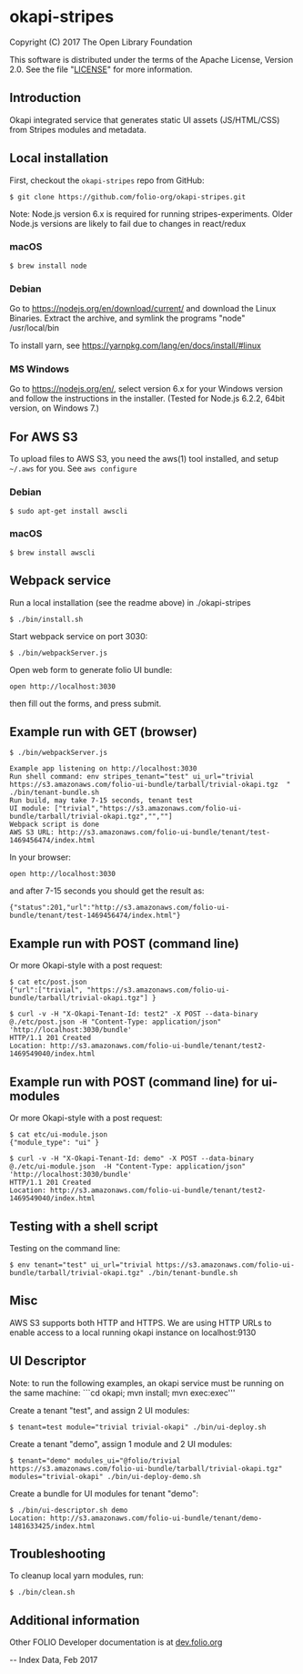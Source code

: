 # okapi-stripes

Copyright (C) 2017 The Open Library Foundation

This software is distributed under the terms of the Apache License,
Version 2.0. See the file "[LICENSE](LICENSE)" for more information.

## Introduction

Okapi integrated service that generates static UI assets (JS/HTML/CSS) from Stripes modules and metadata.

## Local installation

First, checkout the ```okapi-stripes``` repo from GitHub:

```
$ git clone https://github.com/folio-org/okapi-stripes.git
```

Note: Node.js version 6.x is required for running stripes-experiments. Older Node.js 
versions are likely to fail due to changes in react/redux


### macOS

```
$ brew install node
```

### Debian

Go to https://nodejs.org/en/download/current/ and download the Linux Binaries. Extract the
archive, and symlink the programs "node" /usr/local/bin

To install yarn, see https://yarnpkg.com/lang/en/docs/install/#linux

### MS Windows

Go to https://nodejs.org/en/, select version 6.x for your Windows version and follow 
the instructions in the installer. (Tested for Node.js 6.2.2, 64bit version, on Windows 7.)  

## For AWS S3

To upload files to AWS S3, you need the aws(1) tool installed, and setup `~/.aws`
for you. See `aws configure`

### Debian

```
$ sudo apt-get install awscli
```

### macOS

```
$ brew install awscli
```

## Webpack service

Run a local installation (see the readme above) in ./okapi-stripes

```
$ ./bin/install.sh
```

Start webpack service on port 3030:

```
$ ./bin/webpackServer.js 
```

Open web form to generate folio UI bundle:

```
open http://localhost:3030
```

then fill out the forms, and press submit.

## Example run with GET (browser)

```
$ ./bin/webpackServer.js
```

```
Example app listening on http://localhost:3030
Run shell command: env stripes_tenant="test" ui_url="trivial https://s3.amazonaws.com/folio-ui-bundle/tarball/trivial-okapi.tgz  " ./bin/tenant-bundle.sh
Run build, may take 7-15 seconds, tenant test
UI module: ["trivial","https://s3.amazonaws.com/folio-ui-bundle/tarball/trivial-okapi.tgz","",""]
Webpack script is done
AWS S3 URL: http://s3.amazonaws.com/folio-ui-bundle/tenant/test-1469456474/index.html
```

In your browser:

```
open http://localhost:3030
```

and after 7-15 seconds you should get the result as:

```
{"status":201,"url":"http://s3.amazonaws.com/folio-ui-bundle/tenant/test-1469456474/index.html"}
```

## Example run with POST (command line)

Or more Okapi-style with a post request:

```
$ cat etc/post.json
{"url":["trivial", "https://s3.amazonaws.com/folio-ui-bundle/tarball/trivial-okapi.tgz"] }
```
    
```
$ curl -v -H "X-Okapi-Tenant-Id: test2" -X POST --data-binary @./etc/post.json -H "Content-Type: application/json" 'http://localhost:3030/bundle'
HTTP/1.1 201 Created
Location: http://s3.amazonaws.com/folio-ui-bundle/tenant/test2-1469549040/index.html
```

## Example run with POST (command line) for ui-modules

Or more Okapi-style with a post request:

```
$ cat etc/ui-module.json 
{"module_type": "ui" }
```
    
```
$ curl -v -H "X-Okapi-Tenant-Id: demo" -X POST --data-binary @./etc/ui-module.json  -H "Content-Type: application/json" 'http://localhost:3030/bundle'
HTTP/1.1 201 Created
Location: http://s3.amazonaws.com/folio-ui-bundle/tenant/test2-1469549040/index.html
```


## Testing with a shell script

Testing on the command line:

```
$ env tenant="test" ui_url="trivial https://s3.amazonaws.com/folio-ui-bundle/tarball/trivial-okapi.tgz" ./bin/tenant-bundle.sh
```

## Misc

AWS S3 supports both HTTP and HTTPS. We are using HTTP URLs to enable
access to a local running okapi instance on localhost:9130

## UI Descriptor

Note: to run the following examples, an okapi service must be running
on the same machine: ```cd okapi; mvn install; mvn exec:exec'''

Create a tenant "test", and assign 2 UI modules:

```
$ tenant=test module="trivial trivial-okapi" ./bin/ui-deploy.sh
```

Create a tenant "demo", assign 1 module and 2 UI modules:

```
$ tenant="demo" modules_ui="@folio/trivial https://s3.amazonaws.com/folio-ui-bundle/tarball/trivial-okapi.tgz" modules="trivial-okapi" ./bin/ui-deploy-demo.sh
```

Create a bundle for UI modules for tenant "demo":

```
$ ./bin/ui-descriptor.sh demo
Location: http://s3.amazonaws.com/folio-ui-bundle/tenant/demo-1481633425/index.html
```

## Troubleshooting

To cleanup local yarn modules, run:

```
$ ./bin/clean.sh
```

## Additional information

Other FOLIO Developer documentation is at [dev.folio.org](http://dev.folio.org/)


--
Index Data, Feb 2017

